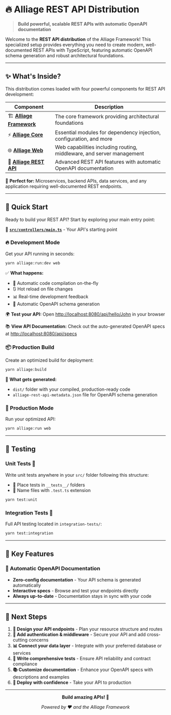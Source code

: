 # 🔥 Alliage REST API Distribution

> **Build powerful, scalable REST APIs with automatic OpenAPI documentation**

Welcome to the **REST API distribution** of the Alliage Framework! This specialized setup provides everything you need to create modern, well-documented REST APIs with TypeScript, featuring automatic OpenAPI schema generation and robust architectural foundations.

---

## ✨ What's Inside?

This distribution comes loaded with four powerful components for REST API development:

| Component | Description |
|-----------|-------------|
| 🏗️ **[Alliage Framework](https://github.com/alliage-framework/framework)** | The core framework providing architectural foundations |
| ⚡ **[Alliage Core](https://github.com/alliage-framework/core)** | Essential modules for dependency injection, configuration, and more |
| 🌐 **[Alliage Web](https://github.com/alliage-framework/web)** | Web capabilities including routing, middleware, and server management |
| 🚀 **[Alliage REST API](https://github.com/alliage-framework/rest-api)** | Advanced REST API features with automatic OpenAPI documentation |

🎯 **Perfect for:** Microservices, backend APIs, data services, and any application requiring well-documented REST endpoints.

---

## 🎯 Quick Start

Ready to build your REST API? Start by exploring your main entry point:

📁 **[`src/controllers/main.ts`](./src/processes/main.ts)** - Your API's starting point

### 🔥 Development Mode

Get your API running in seconds:

```bash
yarn alliage:run:dev web
```

✅ **What happens:**
- 🔄 Automatic code compilation on-the-fly
- 🔃 Hot reload on file changes
- 📊 Real-time development feedback
- 📝 Automatic OpenAPI schema generation

🌍 **Test your API:** Open [http://localhost:8080/api/hello/John](http://localhost:8080/api/hello/John) in your browser

📚 **View API Documentation:** Check out the auto-generated OpenAPI specs at [http://localhost:8080/api/specs](http://localhost:8080/api/specs)

### 📦 Production Build

Create an optimized build for deployment:

```bash
yarn alliage:build
```

📂 **What gets generated:**
- `dist/` folder with your compiled, production-ready code
- `alliage-rest-api-metadata.json` file for OpenAPI schema generation

### 🚀 Production Mode

Run your optimized API:

```bash
yarn alliage:run web
```

---

## 🧪 Testing

### Unit Tests 🔬

Write unit tests anywhere in your `src/` folder following this structure:
- 📁 Place tests in `__tests__/` folders
- 📝 Name files with `.test.ts` extension

```bash
yarn test:unit
```

### Integration Tests 🔧

Full API testing located in `integration-tests/`:

```bash
yarn test:integration
```

---

## 🚀 Key Features

### 📝 Automatic OpenAPI Documentation
- **Zero-config documentation** - Your API schema is generated automatically
- **Interactive specs** - Browse and test your endpoints directly
- **Always up-to-date** - Documentation stays in sync with your code

---

## 📖 Next Steps

1. **🎨 Design your API endpoints** - Plan your resource structure and routes
2. **🔧 Add authentication & middleware** - Secure your API and add cross-cutting concerns
3. **📊 Connect your data layer** - Integrate with your preferred database or services
4. **🧪 Write comprehensive tests** - Ensure API reliability and contract compliance
5. **📚 Customize documentation** - Enhance your OpenAPI specs with descriptions and examples
6. **🚀 Deploy with confidence** - Take your API to production

---

<div align="center">

**Build amazing APIs! 🎉**

*Powered by ❤️ and the Alliage Framework*

</div>
